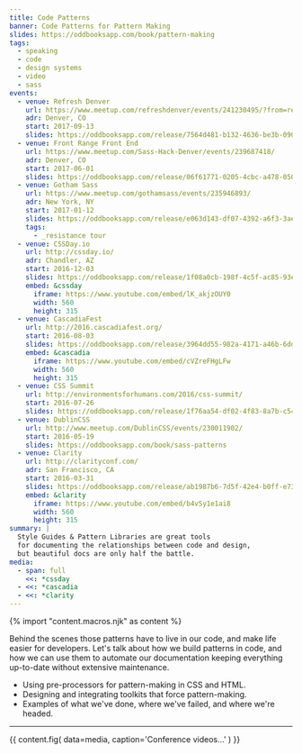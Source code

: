 ```yaml
---
title: Code Patterns
banner: Code Patterns for Pattern Making
slides: https://oddbooksapp.com/book/pattern-making
tags:
  - speaking
  - code
  - design systems
  - video
  - sass
events:
  - venue: Refresh Denver
    url: https://www.meetup.com/refreshdenver/events/241230495/?from=ref
    adr: Denver, CO
    start: 2017-09-13
    slides: https://oddbooksapp.com/release/7564d481-b132-4636-be3b-0907452955c7
  - venue: Front Range Front End
    url: https://www.meetup.com/Sass-Hack-Denver/events/239687418/
    adr: Denver, CO
    start: 2017-06-01
    slides: https://oddbooksapp.com/release/06f61771-0205-4cbc-a478-050ac52cfe92
  - venue: Gotham Sass
    url: https://www.meetup.com/gothamsass/events/235946893/
    adr: New York, NY
    start: 2017-01-12
    slides: https://oddbooksapp.com/release/e063d143-df07-4392-a6f3-3ae53e7fa2ca
    tags:
      - _resistance tour
  - venue: CSSDay.io
    url: http://cssday.io/
    adr: Chandler, AZ
    start: 2016-12-03
    slides: https://oddbooksapp.com/release/1f08a0cb-198f-4c5f-ac85-93e55daa471d
    embed: &cssday
      iframe: https://www.youtube.com/embed/lK_akjzOUY0
      width: 560
      height: 315
  - venue: CascadiaFest
    url: http://2016.cascadiafest.org/
    start: 2016-08-03
    slides: https://oddbooksapp.com/release/3964dd55-982a-4171-a46b-6dd0354eac27
    embed: &cascadia
      iframe: https://www.youtube.com/embed/cVZreFHgLFw
      width: 560
      height: 315
  - venue: CSS Summit
    url: http://environmentsforhumans.com/2016/css-summit/
    start: 2016-07-26
    slides: https://oddbooksapp.com/release/1f76aa54-df02-4f83-8a7b-c54e1c745fbf
  - venue: DublinCSS
    url: http://www.meetup.com/DublinCSS/events/230011902/
    start: 2016-05-19
    slides: https://oddbooksapp.com/book/sass-patterns
  - venue: Clarity
    url: http://clarityconf.com/
    adr: San Francisco, CA
    start: 2016-03-31
    slides: https://oddbooksapp.com/release/ab1987b6-7d5f-42e4-b0ff-e7312cb345f6
    embed: &clarity
      iframe: https://www.youtube.com/embed/b4vSy1e1ai8
      width: 560
      height: 315
summary: |
  Style Guides & Pattern Libraries are great tools
  for documenting the relationships between code and design,
  but beautiful docs are only half the battle.
media:
  - span: full
    <<: *cssday
  - <<: *cascadia
  - <<: *clarity
---
```

{% import "content.macros.njk" as content %}

Behind the scenes those patterns have to live in our code,
and make life easier for developers.
Let's talk about how we build patterns in code,
and how we can use them to automate our documentation
keeping everything up-to-date
without extensive maintenance.

- Using pre-processors for pattern-making in CSS and HTML.
- Designing and integrating toolkits that force pattern-making.
- Examples of what we've done, where we've failed, and where we're headed.

------

{{ content.fig(
  data=media,
  caption='Conference videos…'
) }}
